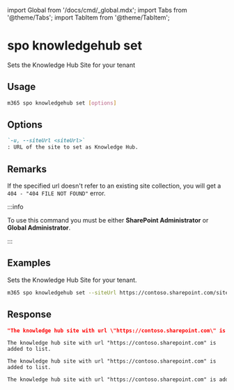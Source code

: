 <!-- DISCLAIMER: All secrets, passwords, and sensitive values in this document are examples only and not real credentials. -->
import Global from '/docs/cmd/_global.mdx';
import Tabs from '@theme/Tabs';
import TabItem from '@theme/TabItem';

# spo knowledgehub set

Sets the Knowledge Hub Site for your tenant

## Usage

```sh
m365 spo knowledgehub set [options]
```

## Options

```md definition-list
`-u, --siteUrl <siteUrl>`
: URL of the site to set as Knowledge Hub.
```

<Global />

## Remarks

If the specified url doesn't refer to an existing site collection, you will get a `404 - "404 FILE NOT FOUND"` error.

:::info

To use this command you must be either **SharePoint Administrator** or **Global Administrator**.

:::
    
## Examples

Sets the Knowledge Hub Site for your tenant.

```sh
m365 spo knowledgehub set --siteUrl https://contoso.sharepoint.com/sites/knowledgesite
```

## Response

<Tabs>
  <TabItem value="JSON">

  ```json
  "The knowledge hub site with url \"https://contoso.sharepoint.com\" is added to list."
  ```

  </TabItem>
  <TabItem value="Text">

  ```text
  The knowledge hub site with url "https://contoso.sharepoint.com" is added to list.
  ```

  </TabItem>
  <TabItem value="CSV">

  ```csv
  The knowledge hub site with url "https://contoso.sharepoint.com" is added to list.
  ```

  </TabItem>
  <TabItem value="Markdown">

  ```md
  The knowledge hub site with url "https://contoso.sharepoint.com" is added to list.
  ```

  </TabItem>
</Tabs>
